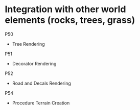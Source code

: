 # Integration with other world elements (rocks, trees, grass)    

P50    
- Tree Rendering

P51    
- Decorator Rendering

P52    
- Road and Decals Rendering

P54   
- Procedure Terrain Creation
